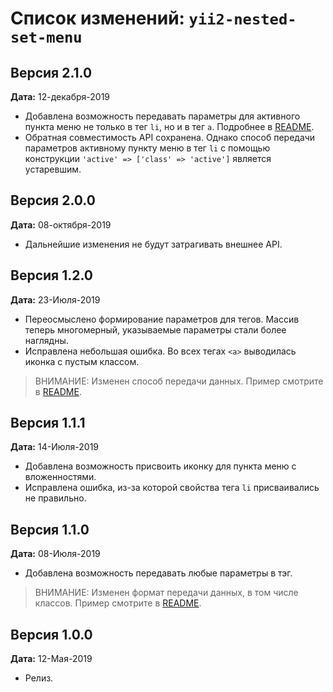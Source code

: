 Список изменений: `yii2-nested-set-menu`
===============================

## Версия 2.1.0

**Дата:** 12-декабря-2019

- Добавлена возможность передавать параметры для активного пункта меню не только в тег `li`, но и в тег `a`.
Подробнее в [README](https://github.com/laker-ls/yii2-nested-set-menu/blob/master/README.md).
- Обратная совместимость API сохранена. Однако способ передачи параметров активному пункту меню в тег `li` с помощью
конструкции `'active' => ['class' => 'active']` является устаревшим.

## Версия 2.0.0

**Дата:** 08-октября-2019

- Дальнейшие изменения не будут затрагивать внешнее API.

## Версия 1.2.0

**Дата:** 23-Июля-2019

- Переосмыслено формирование параметров для тегов. Массив теперь многомерный, указываемые параметры стали более наглядны.
- Исправлена небольшая ошибка. Во всех тегах `<a>` выводилась иконка с пустым классом.

> ВНИМАНИЕ: Изменен способ передачи данных. Пример смотрите в [README](https://github.com/laker-ls/yii2-nested-set-menu/blob/master/README.md).

## Версия 1.1.1

**Дата:** 14-Июля-2019

- Добавлена возможность присвоить иконку для пункта меню с вложенностями.
- Исправлена ошибка, из-за которой свойства тега `li` присваивались не правильно.

## Версия 1.1.0

**Дата:** 08-Июля-2019

- Добавлена возможность передавать любые параметры в тэг.
> ВНИМАНИЕ: Изменен формат передачи данных, в том числе классов. Пример смотрите в [README](https://github.com/laker-ls/yii2-nested-set-menu/blob/master/README.md).

## Версия 1.0.0

**Дата:** 12-Мая-2019

- Релиз.